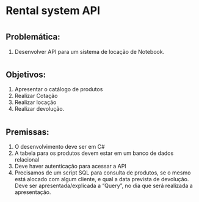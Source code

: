 # Rental system API ##
#
## Problemática:
1.	Desenvolver API para um sistema de locação de Notebook.
#
## Objetivos:
1.	Apresentar o catálogo de produtos
2.	Realizar Cotação
3.	Realizar locação
4.	Realizar devolução.
#
## Premissas:
1.	O desenvolvimento deve ser em C#
2.	A tabela para os produtos devem estar em um banco de dados relacional
3.	Deve haver autenticação para acessar a API
4.	Precisamos de um script SQL para consulta de produtos, se o mesmo está alocado com algum cliente, e qual a data prevista de devolução. Deve ser apresentada/explicada a “Query”, no dia que será realizada a apresentação.


